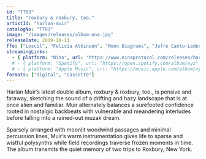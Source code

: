 ```yaml
---
id: "TT03"
title: "roxbury & roxbury, too."
artistId: "harlan-muir"
catalogNo: "TT03"
image: "/images/releases/album-one.jpg"
releaseDate: 2019-10-11
ffo: ["Loscil", "Felicia Atkinson", "Moon Diagrams", "Jefre Cantu-Ledesma"]
streamingLinks:
  - { platform: "Nina", url: "https://www.ninaprotocol.com/releases/harlan-muir-roxbury-one-roxbury-too" }
  # - { platform: "Spotify", url: "https://open.spotify.com/album/xyz" }
  # - { platform: "Apple Music", url: "https://music.apple.com/album/xyz" }
formats: ["digital", "cassette"]
---
```


Harlan Muir’s latest double album, roxbury & roxbury, too., is pensive and faraway, sketching the sound of a drifting and hazy landscape that is at once alien and familiar. Muir alternately balances a surefooted confidence rooted in nostalgic backbeats with vulnerable and meandering interludes before falling into a rained-out muzak dream.

Sparsely arranged with moonlit woodwind passages and minimal percussion lines, Muir’s warm instrumentation gives life to sparse and wistful polysynths while field recordings traverse frozen moments in time. The album transmits the quiet memory of two trips to Roxbury, New York.